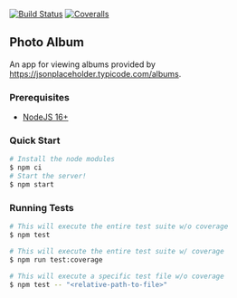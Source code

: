 [![Build Status](https://img.shields.io/github/actions/workflow/status/cecilia-sanare/photo-album/main.yml?branch=main)](https://github.com/cecilia-sanare/photo-album/actions/workflows/main.yml?query=branch%3Amain)
[![Coveralls](https://img.shields.io/coveralls/github/cecilia-sanare/photo-album)](https://coveralls.io/github/cecilia-sanare/photo-album)

## Photo Album

An app for viewing albums provided by https://jsonplaceholder.typicode.com/albums.

### Prerequisites

- [NodeJS 16+](https://nodejs.org/en)

### Quick Start

```sh
# Install the node modules
$ npm ci
# Start the server!
$ npm start
```

### Running Tests

```sh
# This will execute the entire test suite w/o coverage
$ npm test

# This will execute the entire test suite w/ coverage
$ npm run test:coverage

# This will execute a specific test file w/o coverage
$ npm test -- "<relative-path-to-file>"
```
